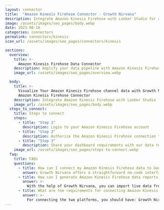 ```yaml
---
layout: connector
title:  "Amazon Kinesis Firehose Connector - Growth Nirvana"
description: Integrate Amazon Kinesis Firehose with Looker Studio for a real-time data experience that fuels instant decision-making.
image: /assets/images/seo_pages/body.webp
date: 2023-08-16
categories: connectors
permalink: connectors/kinesis
icon_url: /assets/images/seo_pages/connectors/kinesis

sections:
  overview:
    title: >-
      Amazon Kinesis Firehose Data Connector
    description: Amplify your data pipeline with Amazon Kinesis Firehose integration. Seamlessly channel real-time data streams into Looker Studio's analytical engine, uncovering insights that drive immediate and informed decisions.
    image_url: /assets/images/seo_pages/overview.webp

  body:
    title: >-
      Visualize Your Amazon Kinesis Firehose channel data with Growth Nirvana's
      Amazon Kinesis Firehose Connector
    description: Integrate Amazon Kinesis Firehose with Looker Studio for a real-time data experience that fuels instant decision-making.
    image_url: /assets/images/seo_pages/body.webp
  steps_to_connect:
    title: Steps to connect
    steps:
      - title: "Step 1"
        description: Login to your Amazon Kinesis Firehose account
      - title: "Step 2"
        description: Authorize the Amazon Kinesis Firehose connection to send data to Growth Nirvana
      - title: "Step 3"
        description: Share your dashboard requirements with our data team. We will build the report for you.
    image_url: /assets/images/seo_pages/steps-to-connect.webp
  faq:
    title: FAQs
    questions:
      - title: How can I connect my Amazon Kinesis Firehose data to Google Data Studio/Looker Studio?
        answer: Growth Nirvana offers a straightforward no-code interface to connect to Amazon Kinesis Firehose data sources.
      - title: How can I generate Amazon Kinesis Firehose data reports in Looker Studio?
        answer: >-
          With the help of Growth Nirvana, you can import live data from Amazon Kinesis Firehose into Looker Studio. These data can be viewed in charts, tables, and dashboards to generate branded reports that can be shared instantly.
      - title: What are the requirements for connecting Amazon Kinesis Firehose and Looker Studio?
        answer: >-
          For connecting the two platforms, you should have: Growth Nirvana Account and Amazon Kinesis Firehose Ads Account
---
```

